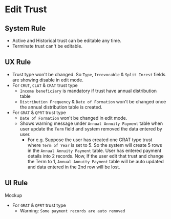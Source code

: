 # Edit Trust

## System Rule
- Active and Historical trust can be editable any time.
- Terminate trust can't be editable.

## UX Rule
- Trust type won't be changed. So `Type`, `Irrevocable` & `Split Inrest` fields are showing disable in edit mode.
- For `CRUT`, `CLAT` & `CRAT` trust type 
    - `Income beneficiary` is mandatory if trust have annual distribution table
    - `Distribution Frequency` & `Date of Formation` won't be changed once the annual distribution table is created.
- For `GRAT` & `QPRT` trust type
    - `Date of Formation` won't be changed in edit mode.
    - Shows warning message under `Annual Annuity Payment` table when user update the `Term` field and system removed the data entered by user.
        - For e.g. Suppose the user has created one GRAT type trust where `Term of Year` is set to 5. So the system will create 5 rows in the  `Annual Annuity Payment` table. User has entered payment details into 2 records. Now, If the user edit that trust and change the Term to 1, `Annual Annuity Payment` table will be auto updated and data entered in the 2nd row will be lost.

## UI Rule 
Mockup
- For `GRAT` & `QPRT` trust type
    - Warning: `Some payment records are auto removed`